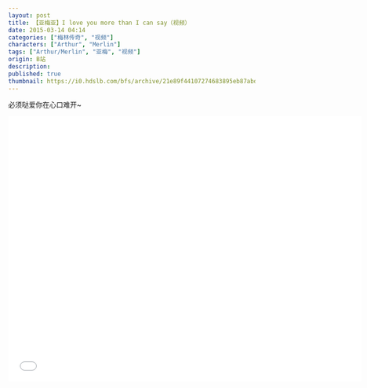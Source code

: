 ```yaml
---
layout: post
title: 【亚梅亚】I love you more than I can say（视频）
date: 2015-03-14 04:14
categories: ["梅林传奇", "视频"]
characters: ["Arthur", "Merlin"]
tags: ["Arthur/Merlin", "亚梅", "视频"]
origin: B站
description: 
published: true
thumbnail: https://i0.hdslb.com/bfs/archive/21e89f44107274683895eb87abd883399d24a359.jpg
---
```


必须哒爱你在心口难开\~

<iframe width="720" height="540" src="//player.bilibili.com/player.html?aid=2108129&bvid=BV1Cs411S7JP&cid=3270703&page=1" scrolling="no" border="0" frameborder="no" framespacing="0" allow="accelerometer; autoplay;" allowfullscreen="true"> </iframe>
